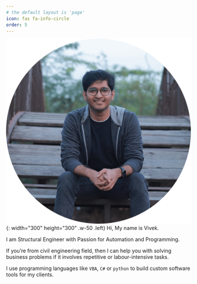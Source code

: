 ```yaml
---
# the default layout is 'page'
icon: fas fa-info-circle
order: 5
---
```

![Test](/assets//images/ProfilePic.png){: width="300" height="300" .w-50 .left}
Hi, My name is Vivek.

I am Structural Engineer with Passion for Automation and Programming. 

If you’re from civil engineering field, then I can help you with solving business problems if it involves repetitive or labour-intensive tasks. 

I use programming languages like `VBA`, `C#` or `python` to build custom software tools for my clients.
